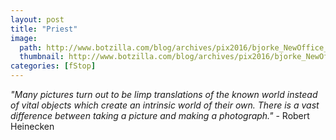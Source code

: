 ```yaml
---
layout: post
title: "Priest"
image:
  path: http://www.botzilla.com/blog/archives/pix2016/bjorke_NewOffice_KEVT8248.jpg
  thumbnail: http://www.botzilla.com/blog/archives/pix2016/bjorke_NewOffice_KEVT8248.jpg
categories: [fStop]
---
```

<i>"Many pictures turn out to be limp translations of the known world instead of vital objects which create an intrinsic world of their own. There is a vast difference between taking a picture and making a photograph."</i> - Robert Heinecken
